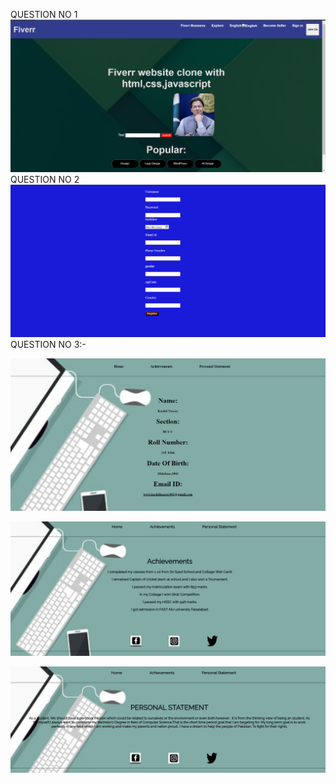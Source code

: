 QUESTION NO 1
![alt text](image.png)
QUESTION NO 2
![alt text](image-1.png)
QUESTION NO 3:-

![alt text](image-2.png)

![alt text](image-3.png)

![alt text](image-4.png)